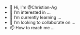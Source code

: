 - 👋 Hi, I’m @Christian-Ag
- 👀 I’m interested in ...
- 🌱 I’m currently learning ...
- 💞️ I’m looking to collaborate on ...
- 📫 How to reach me ...

<!---
Christian-Ag/Christian-Ag is a ✨ special ✨ repository because its `README.md` (this file) appears on your GitHub profile.
You can click the Preview link to take a look at your changes.
--->
